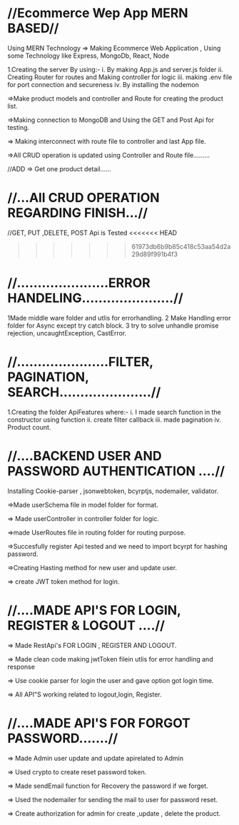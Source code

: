 //Ecommerce Wep App MERN BASED//
===

Using MERN Technology => Making Ecommerce Web Application , Using some Technology like Express, MongoDb, React, Node

1.Creating the server By using:-
i. By making App.js and server.js folder
ii. Creating Router for routes and Making controller for logic
iii. making .env file for port connection and secureness
iv. By installing the nodemon 


=>Make product models and controller and Route for creating the product list.

=>Making connection to MongoDB and Using the GET and Post Api for testing.

=> Making interconnect with route file to controller and last App file.


=>All CRUD operation is updated using Controller and Route file.........

//ADD => Get one product detail......

//...All CRUD OPERATION REGARDING FINISH...//
===
//GET, PUT ,DELETE, POST Api is Tested
<<<<<<< HEAD
>>>>>>> 61973db6b9b85c418c53aa54d2a29d89f991b4f3


//......................ERROR HANDELING......................//
=======
1Made middle ware folder and utlis for errorhandling. 
2 Make Handling error folder for Async except try catch block.
3 try to solve unhandle promise rejection, uncaughtException, CastError.  


//......................FILTER, PAGINATION, SEARCH......................//
=======

1.Creating the folder ApiFeatures where:-
i. I made search function in the constructor using function
ii. create filter callback
iii. made pagination
iv. Product count.



//....BACKEND USER AND PASSWORD AUTHENTICATION ....//
=======

Installing Cookie-parser , jsonwebtoken, bcyrptjs, nodemailer, validator.

=>Made  userSchema file in model folder for format.

=> Made userController in controller folder for logic.

=>made UserRoutes file in routing folder for routing purpose.

=>Succesfully register Api tested and we need to import bcyrpt for hashing password.

=>Creating Hasting method for new user and update user.

=> create JWT token method for login. 



//....MADE API'S FOR LOGIN, REGISTER & LOGOUT ....//
========

=> Made RestApi's FOR LOGIN , REGISTER AND LOGOUT.

=> Made clean code making jwtToken filein utlis for error handling and response

=> Use cookie parser for login the user and gave option got login time.

=> All API"S working related to logout,login, Register.



//....MADE API'S FOR FORGOT PASSWORD.......//
======

=> Made Admin user update and update apirelated to Admin

=> Used crypto to create reset password token.

=> Made sendEmail function for Recovery the password if we forget.

=> Used the nodemailer for sending the mail to user for password reset.

=> Create authorization for admin for create ,update , delete the product.